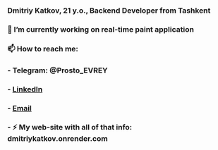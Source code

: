 ### Dmitriy Katkov, 21 y.o., Backend Developer from Tashkent
### 🌱 I’m currently working on real-time paint application
### 📫 How to reach me:
###        - Telegram: @Prosto_EVREY
###        - <a href = 'https://www.linkedin.com/in/dmitriy-katkov-0735b320a/'>LinkedIn</a>
###        - <a href="mailto:dmitriy.katkov.dk@gmail.com">Email</a>
###        - ⚡ My web-site with all of that info: dmitriykatkov.onrender.com

<!--
**ProstoEVREY/ProstoEVREY** is a ✨ _special_ ✨ repository because its `README.md` (this file) appears on your GitHub profile.

Here are some ideas to get you started:

- 🔭 I’m currently working on ...
- 🌱 I’m currently learning ...
- 👯 I’m looking to collaborate on ...
- 🤔 I’m looking for help with ...
- 💬 Ask me about ...
- 📫 How to reach me: ...
- 😄 Pronouns: ...
- ⚡ Fun fact: ...
-->
